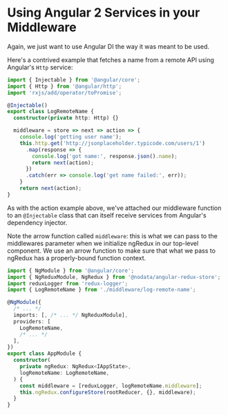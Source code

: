 # Using Angular 2 Services in your Middleware

Again, we just want to use Angular DI the way it was meant to be used.

Here's a contrived example that fetches a name from a remote API using Angular's
`Http` service:

```typescript
import { Injectable } from '@angular/core';
import { Http } from '@angular/http';
import 'rxjs/add/operator/toPromise';

@Injectable()
export class LogRemoteName {
  constructor(private http: Http) {}

  middleware = store => next => action => {
    console.log('getting user name');
    this.http.get('http://jsonplaceholder.typicode.com/users/1')
      .map(response => {
        console.log('got name:', response.json().name);
        return next(action);
      })
      .catch(err => console.log('get name failed:', err));
    }
    return next(action);
}
```

As with the action example above, we've attached our middleware function to
an `@Injectable` class that can itself receive services from Angular's
dependency injector.

Note the arrow function called `middleware`: this is what we can pass to the
middlewares parameter when we initialize ngRedux in our top-level component. We
use an arrow function to make sure that what we pass to ngRedux has a
properly-bound function context.

```typescript
import { NgModule } from '@angular/core';
import { NgReduxModule, NgRedux } from '@nodata/angular-redux-store';
import reduxLogger from 'redux-logger';
import { LogRemoteName } from './middleware/log-remote-name';

@NgModule({
  /* ... */
  imports: [, /* ... */ NgReduxModule],
  providers: [
    LogRemoteName,
    /* ... */
  ],
})
export class AppModule {
  constructor(
    private ngRedux: NgRedux<IAppState>,
    logRemoteName: LogRemoteName,
  ) {
    const middleware = [reduxLogger, logRemoteName.middleware];
    this.ngRedux.configureStore(rootReducer, {}, middleware);
  }
}
```
